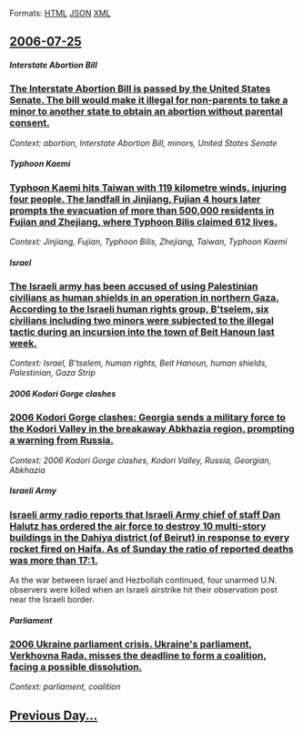 
Formats: [HTML](2006/07/25/index.html)  [JSON](2006/07/25/index.json)  [XML](2006/07/25/index.xml)  

## [2006-07-25](/news/2006/07/25/index.md)

##### Interstate Abortion Bill
### [ The Interstate Abortion Bill is passed by the United States Senate. The bill would make it illegal for non-parents to take a minor to another state to obtain an abortion without parental consent. ](/news/2006/07/25/the-interstate-abortion-bill-is-passed-by-the-united-states-senate-the-bill-would-make-it-illegal-for-non-parents-to-take-a-minor-to-anoth.md)
_Context: abortion, Interstate Abortion Bill, minors, United States Senate_

##### Typhoon Kaemi
### [ Typhoon Kaemi hits Taiwan with 119 kilometre winds, injuring four people. The landfall in Jinjiang, Fujian 4 hours later prompts the evacuation of more than 500,000 residents in Fujian and Zhejiang, where Typhoon Bilis claimed 612 lives. ](/news/2006/07/25/typhoon-kaemi-hits-taiwan-with-119-kilometre-winds-injuring-four-people-the-landfall-in-jinjiang-fujian-4-hours-later-prompts-the-evacua.md)
_Context: Jinjiang, Fujian, Typhoon Bilis, Zhejiang, Taiwan, Typhoon Kaemi_

##### Israel
### [ The Israeli army has been accused of using Palestinian civilians as human shields in an operation in northern Gaza. According to the Israeli human rights group, B'tselem, six civilians including two minors were subjected to the illegal tactic during an incursion into the town of Beit Hanoun last week. ](/news/2006/07/25/the-israeli-army-has-been-accused-of-using-palestinian-civilians-as-human-shields-in-an-operation-in-northern-gaza-according-to-the-israel.md)
_Context: Israel, B'tselem, human rights, Beit Hanoun, human shields, Palestinian, Gaza Strip_

##### 2006 Kodori Gorge clashes
### [ 2006 Kodori Gorge clashes: Georgia sends a military force to the Kodori Valley in the breakaway Abkhazia region, prompting a warning from Russia. ](/news/2006/07/25/2006-kodori-gorge-clashes-georgia-sends-a-military-force-to-the-kodori-valley-in-the-breakaway-abkhazia-region-prompting-a-warning-from-r.md)
_Context: 2006 Kodori Gorge clashes, Kodori Valley, Russia,  Georgian, Abkhazia_

##### Israeli Army
### [ Israeli army radio reports that Israeli Army chief of staff Dan Halutz has ordered the air force to destroy 10 multi-story buildings in the Dahiya district (of Beirut) in response to every rocket fired on Haifa. As of Sunday the ratio of reported deaths was more than 17:1. ](/news/2006/07/25/israeli-army-radio-reports-that-israeli-army-chief-of-staff-dan-halutz-has-ordered-the-air-force-to-destroy-10-multi-story-buildings-in-the.md)
As the war between Israel and Hezbollah continued, four unarmed U.N. observers were killed when an Israeli airstrike hit their observation post near the Israeli border.

##### Parliament
### [ 2006 Ukraine parliament crisis. Ukraine's parliament, Verkhovna Rada, misses the deadline to form a coalition, facing a possible dissolution. ](/news/2006/07/25/2006-ukraine-parliament-crisis-ukraine-s-parliament-verkhovna-rada-misses-the-deadline-to-form-a-coalition-facing-a-possible-dissolutio.md)
_Context: parliament, coalition_

## [Previous Day...](/news/2006/07/24/index.md)

